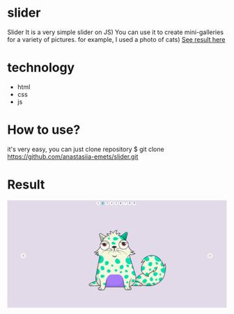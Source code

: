 # slider
Slider
It is a very simple slider on JS) You can use it to create mini-galleries for a variety of pictures. for example, I used a photo of cats)
[See result here](https://anastasiia-emets.github.io/slider/)
# technology
- html
- css
- js
# How to use?
it's very easy, you can just сlone repository 
$ git clone https://github.com/anastasiia-emets/slider.git
# Result
![alt text](https://github.com/anastasiia-emets/slider/blob/master/Untitled-1.png "Cat")
